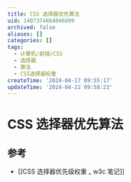 ```yaml
---
title: CSS 选择器优先算法
uid: 1407374884046899
archived: false
aliases: []
categories: []
tags:
  - 计算机/前端/CSS
  - 选择器
  - 算法
  - CSS选择器权重
createTime: '2024-04-17 09:55:17'
updateTime: '2024-04-22 09:58:23'
---
```


# CSS 选择器优先算法

## 参考

- [[CSS 选择器优先级权重 _ w3c 笔记]]
